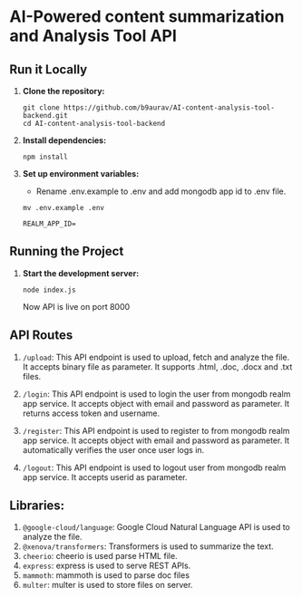 # AI-Powered content summarization and Analysis Tool API

## Run it Locally

1. **Clone the repository:**
    ```
    git clone https://github.com/b9aurav/AI-content-analysis-tool-backend.git
    cd AI-content-analysis-tool-backend
    ```

2. **Install dependencies:**
    ```
    npm install
    ```

3. **Set up environment variables:**
    - Rename .env.example to .env and add mongodb app id to .env file.
    ```
    mv .env.example .env
    ```
    ```
    REALM_APP_ID=
    ```

## Running the Project

1. **Start the development server:**
    ```
    node index.js
    ```
    Now API is live on port 8000

## API Routes

1. `/upload`: This API endpoint is used to upload, fetch and analyze the file. It accepts binary file as parameter. It supports .html, .doc, .docx and .txt files.

2. `/login`: This API endpoint is used to login the user from mongodb realm app service. It accepts object with email and password as parameter. It returns access token and username.

3. `/register`: This API endpoint is used to register to from mongodb realm app service. It accepts object with email and password as parameter. It automatically verifies the user once user logs in.

4. `/logout`: This API endpoint is used to logout user from mongodb realm app service. It accepts userid as parameter.

## Libraries:

1. `@google-cloud/language`: Google Cloud Natural Language API is used to analyze the file.
2. `@xenova/transformers`: Transformers is used to summarize the text.
3. `cheerio`: cheerio is used parse HTML file.
4. `express`: express is used to serve REST APIs.
5. `mammoth`: mammoth is used to parse doc files
6. `multer`: multer is used to store files on server.
